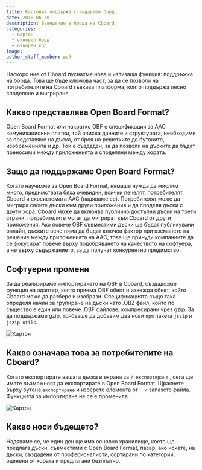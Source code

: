 ```yaml
---
title: Картонът поддържа стандартен борд
date: 2018-06-30
description: Въведение в борда на Cboard
categories:
  - картон
  - отворен борд
  - отворен код
image:
author_staff_member: шей
---
```


Наскоро ние от Cboard пуснахме нова и излизаща функция: поддръжка на борда. Това ще бъде ключова част, за да се позволи на потребителите на Cboard гъвкава платформа, която поддържа лесно споделяне и мигриране.

## Какво представлява Open Board Format?

Open Board Format или накратко OBF е спецификация за AAC комуникационни платки, той описва данните и структурата, необходими за представяне на дъска, от броя на решетките до бутоните, изображенията и др. Той е създаден, за да позволи на дъските да бъдат преносими между приложенията и споделяни между хората.

## Защо да поддържаме Open Board Format?

Когато научихме за Open Board Format, нямаше нужда да мислим много, предимствата бяха очевидни, всички печелят, потребителят, Cboard и екосистемата AAC (надяваме се). Потребителят може да мигрира своите дъски към други приложения и да споделя дъски с други хора. Cboard може да включва публично достъпни дъски на трети страни, потребителите могат да мигрират към Cboard от други приложения. Ако повече OBF съвместими дъски ще бъдат публикувани онлайн, дъските вече няма да бъдат ключов фактор при вземането на решение между приложенията на AAC, това ще принуди компаниите да се фокусират повече върху подобряването на качеството на софтуера, а не върху съдържанието, за да получат конкурентно предимство.

## Софтуерни промени

За да реализираме импортирането на OBF в Cboard, създадохме функция на адаптер, която приема OBF обект и извежда обект, който Cboard може да разбере и изобрази. Спецификацията също така определя начин за групиране на дъски като .OBZ файл, който по същество е един или повече .OBF файлове, компресирани чрез gzip. За да поддържаме gzip, трябваше да добавим два нови `npm` пакета `jszip` и `jszip-utils`.

![Картон](/images/app/import.png)

## Какво означава това за потребителите на Cboard?

Когато експортирате вашата дъска в екрана за `/ експортиране` , сега ще имате възможност да експортирате в Open Board Format. Щракнете върху бутона `експортиране` и изберете елемента от `` и запазете файла. Функцията за импортиране не се е променила.

![Картон](/images/app/export.png)

## Какво носи бъдещето?

Надяваме се, че един ден ще има основно хранилище, което ще предлага дъски, съвместими с Open Board Format, пазар, ако искате, на дъски, създадени от професионалисти, сортирани по категории, оценени от хората и предлагани безплатно.